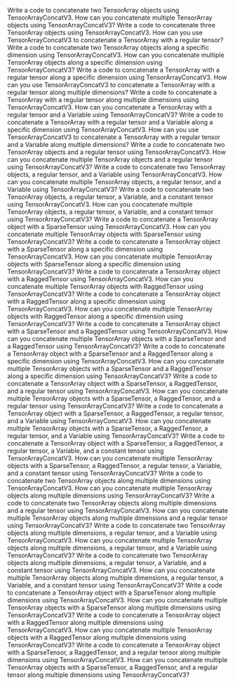 Write a code to concatenate two TensorArray objects using TensorArrayConcatV3.
How can you concatenate multiple TensorArray objects using TensorArrayConcatV3?
Write a code to concatenate three TensorArray objects using TensorArrayConcatV3.
How can you use TensorArrayConcatV3 to concatenate a TensorArray with a regular tensor?
Write a code to concatenate two TensorArray objects along a specific dimension using TensorArrayConcatV3.
How can you concatenate multiple TensorArray objects along a specific dimension using TensorArrayConcatV3?
Write a code to concatenate a TensorArray with a regular tensor along a specific dimension using TensorArrayConcatV3.
How can you use TensorArrayConcatV3 to concatenate a TensorArray with a regular tensor along multiple dimensions?
Write a code to concatenate a TensorArray with a regular tensor along multiple dimensions using TensorArrayConcatV3.
How can you concatenate a TensorArray with a regular tensor and a Variable using TensorArrayConcatV3?
Write a code to concatenate a TensorArray with a regular tensor and a Variable along a specific dimension using TensorArrayConcatV3.
How can you use TensorArrayConcatV3 to concatenate a TensorArray with a regular tensor and a Variable along multiple dimensions?
Write a code to concatenate two TensorArray objects and a regular tensor using TensorArrayConcatV3.
How can you concatenate multiple TensorArray objects and a regular tensor using TensorArrayConcatV3?
Write a code to concatenate two TensorArray objects, a regular tensor, and a Variable using TensorArrayConcatV3.
How can you concatenate multiple TensorArray objects, a regular tensor, and a Variable using TensorArrayConcatV3?
Write a code to concatenate two TensorArray objects, a regular tensor, a Variable, and a constant tensor using TensorArrayConcatV3.
How can you concatenate multiple TensorArray objects, a regular tensor, a Variable, and a constant tensor using TensorArrayConcatV3?
Write a code to concatenate a TensorArray object with a SparseTensor using TensorArrayConcatV3.
How can you concatenate multiple TensorArray objects with SparseTensor using TensorArrayConcatV3?
Write a code to concatenate a TensorArray object with a SparseTensor along a specific dimension using TensorArrayConcatV3.
How can you concatenate multiple TensorArray objects with SparseTensor along a specific dimension using TensorArrayConcatV3?
Write a code to concatenate a TensorArray object with a RaggedTensor using TensorArrayConcatV3.
How can you concatenate multiple TensorArray objects with RaggedTensor using TensorArrayConcatV3?
Write a code to concatenate a TensorArray object with a RaggedTensor along a specific dimension using TensorArrayConcatV3.
How can you concatenate multiple TensorArray objects with RaggedTensor along a specific dimension using TensorArrayConcatV3?
Write a code to concatenate a TensorArray object with a SparseTensor and a RaggedTensor using TensorArrayConcatV3.
How can you concatenate multiple TensorArray objects with a SparseTensor and a RaggedTensor using TensorArrayConcatV3?
Write a code to concatenate a TensorArray object with a SparseTensor and a RaggedTensor along a specific dimension using TensorArrayConcatV3.
How can you concatenate multiple TensorArray objects with a SparseTensor and a RaggedTensor along a specific dimension using TensorArrayConcatV3?
Write a code to concatenate a TensorArray object with a SparseTensor, a RaggedTensor, and a regular tensor using TensorArrayConcatV3.
How can you concatenate multiple TensorArray objects with a SparseTensor, a RaggedTensor, and a regular tensor using TensorArrayConcatV3?
Write a code to concatenate a TensorArray object with a SparseTensor, a RaggedTensor, a regular tensor, and a Variable using TensorArrayConcatV3.
How can you concatenate multiple TensorArray objects with a SparseTensor, a RaggedTensor, a regular tensor, and a Variable using TensorArrayConcatV3?
Write a code to concatenate a TensorArray object with a SparseTensor, a RaggedTensor, a regular tensor, a Variable, and a constant tensor using TensorArrayConcatV3.
How can you concatenate multiple TensorArray objects with a SparseTensor, a RaggedTensor, a regular tensor, a Variable, and a constant tensor using TensorArrayConcatV3?
Write a code to concatenate two TensorArray objects along multiple dimensions using TensorArrayConcatV3.
How can you concatenate multiple TensorArray objects along multiple dimensions using TensorArrayConcatV3?
Write a code to concatenate two TensorArray objects along multiple dimensions and a regular tensor using TensorArrayConcatV3.
How can you concatenate multiple TensorArray objects along multiple dimensions and a regular tensor using TensorArrayConcatV3?
Write a code to concatenate two TensorArray objects along multiple dimensions, a regular tensor, and a Variable using TensorArrayConcatV3.
How can you concatenate multiple TensorArray objects along multiple dimensions, a regular tensor, and a Variable using TensorArrayConcatV3?
Write a code to concatenate two TensorArray objects along multiple dimensions, a regular tensor, a Variable, and a constant tensor using TensorArrayConcatV3.
How can you concatenate multiple TensorArray objects along multiple dimensions, a regular tensor, a Variable, and a constant tensor using TensorArrayConcatV3?
Write a code to concatenate a TensorArray object with a SparseTensor along multiple dimensions using TensorArrayConcatV3.
How can you concatenate multiple TensorArray objects with a SparseTensor along multiple dimensions using TensorArrayConcatV3?
Write a code to concatenate a TensorArray object with a RaggedTensor along multiple dimensions using TensorArrayConcatV3.
How can you concatenate multiple TensorArray objects with a RaggedTensor along multiple dimensions using TensorArrayConcatV3?
Write a code to concatenate a TensorArray object with a SparseTensor, a RaggedTensor, and a regular tensor along multiple dimensions using TensorArrayConcatV3.
How can you concatenate multiple TensorArray objects with a SparseTensor, a RaggedTensor, and a regular tensor along multiple dimensions using TensorArrayConcatV3?